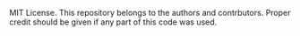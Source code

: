 MIT License. This repository belongs to the authors and contrbutors. Proper credit should be given if any part of this code was used.
